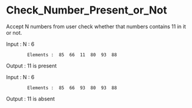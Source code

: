 # Check_Number_Present_or_Not

Accept N numbers from user check whether that numbers contains 11 in
it or not.

Input 	:	N 	:		6

			Elements : 	85	66 	11 	80 	93 	88

Output 	:	11 is present

Input 	:	N 	:		6

			Elements : 	85	66	93	80	93	88

Output	:	11 is absent
